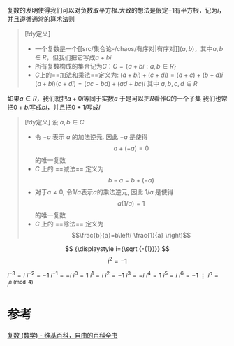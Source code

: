 

复数的发明使得我们可以对负数取平方根.大致的想法是假定$-1$有平方根，记为$i$，并且遵循通常的算术法则


> [!dy定义] 
> * 一个复数是一个[[src/集合论-/chaos/有序对|有序对]]$(a,b)$，其中$a,b\in R$，但我们把它写成$a+bi$
> * 所有复数构成的集合记为$C$：$\displaystyle{C= \{a+bi:a,b\in R\}}$
> * $C$上的==加法和乘法==定义为:
>     $(a+bi)+(c+di)=(a+c)+(b+d)i$
>     $(a+bi)(c+di) =(ac-bd)+(ad+bc)i$
>     其中 $a,b,c,d \in R$


如果$a\in R$，我们就把$a+0i$等同于实数$a$
于是可以把$R$看作$C$的一个子集
我们也常把$0+bi$写成$bi$，并且把$0+1i$写成$i$


> [!dy定义] 
> 设 $a,b\in C$
> * 令 $-a$ 表示 $a$ 的加法逆元. 因此 $-a$ 是使得$$a+(-a)=0$$的唯一复数
> * $C$ 上的 ==减法== 定义为$$b-a=b+(-a)$$
> * 对于$a\neq 0$, 令$1/a$表示$a$的乘法逆元, 因此 $1/a$ 是使得$$a(1/a)=1$$的唯一复数
> * $C$ 上的 ==除法== 定义为$$\frac{b}{a}=b\left( \frac{1}{a} \right)$$



$$
{\displaystyle i={\sqrt {-{1}}}}
$$
$$
i^{2}=-1
$$


 ${\displaystyle i^{-3}=i}$
 ${\displaystyle i^{-2}=-1}$
 ${\displaystyle i^{-1}=-i}$
 ${\displaystyle i^{0}=1}$
 ${\displaystyle i^{1}=i}$
 $i^{2}=-1$
 ${\displaystyle i^{3}=-i}$
 ${\displaystyle i^{4}=1}$
 ${\displaystyle i^{5}=i}$
 ${\displaystyle i^{6}=-1}$
 $\vdots$
 ${\displaystyle i^{n}=i^{n{\pmod {4}}}}$


# 参考
[复数 (数学) - 维基百科，自由的百科全书](https://zh.m.wikipedia.org/wiki/%E5%A4%8D%E6%95%B0_(%E6%95%B0%E5%AD%A6))
